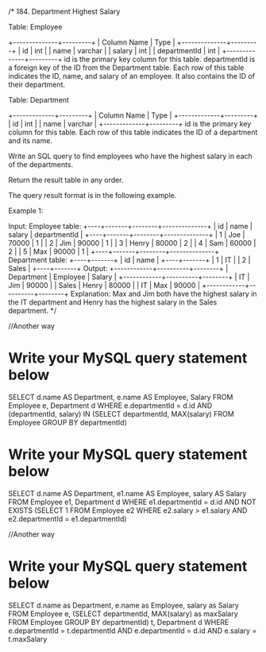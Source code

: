 /*
184. Department Highest Salary

Table: Employee

+--------------+---------+
| Column Name  | Type    |
+--------------+---------+
| id           | int     |
| name         | varchar |
| salary       | int     |
| departmentId | int     |
+--------------+---------+
id is the primary key column for this table.
departmentId is a foreign key of the ID from the Department table.
Each row of this table indicates the ID, name, and salary of an employee. It also contains the ID of their department.
 

Table: Department

+-------------+---------+
| Column Name | Type    |
+-------------+---------+
| id          | int     |
| name        | varchar |
+-------------+---------+
id is the primary key column for this table.
Each row of this table indicates the ID of a department and its name.
 

Write an SQL query to find employees who have the highest salary in each of the departments.

Return the result table in any order.

The query result format is in the following example.

 

Example 1:

Input: 
Employee table:
+----+-------+--------+--------------+
| id | name  | salary | departmentId |
+----+-------+--------+--------------+
| 1  | Joe   | 70000  | 1            |
| 2  | Jim   | 90000  | 1            |
| 3  | Henry | 80000  | 2            |
| 4  | Sam   | 60000  | 2            |
| 5  | Max   | 90000  | 1            |
+----+-------+--------+--------------+
Department table:
+----+-------+
| id | name  |
+----+-------+
| 1  | IT    |
| 2  | Sales |
+----+-------+
Output: 
+------------+----------+--------+
| Department | Employee | Salary |
+------------+----------+--------+
| IT         | Jim      | 90000  |
| Sales      | Henry    | 80000  |
| IT         | Max      | 90000  |
+------------+----------+--------+
Explanation: Max and Jim both have the highest salary in the IT department and Henry has the highest salary in the Sales department.
*/

//Another way
# Write your MySQL query statement below
SELECT d.name AS Department, e.name AS Employee, Salary FROM Employee e, Department d WHERE e.departmentId = d.id AND (departmentId, salary) IN (SELECT departmentId, MAX(salary) FROM Employee GROUP BY departmentId) 

# Write your MySQL query statement below
SELECT d.name AS Department, e1.name AS Employee, salary AS Salary FROM Employee e1, Department d WHERE e1.departmentId = d.id AND NOT EXISTS (SELECT 1 FROM Employee e2 WHERE e2.salary > e1.salary AND e2.departmentId = e1.departmentId)

//Another way
# Write your MySQL query statement below
SELECT d.name as Department, e.name as Employee, salary as Salary FROM Employee e, (SELECT departmentId, MAX(salary) as maxSalary FROM Employee GROUP BY departmentId) t, Department d WHERE e.departmentId = t.departmentId AND e.departmentId = d.id AND e.salary = t.maxSalary
